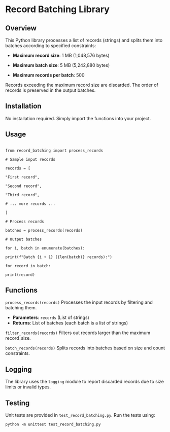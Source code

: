 
# Record Batching Library

  

## Overview

  

This Python library processes a list of records (strings) and splits them into batches according to specified constraints:

  

-  **Maximum record size**: 1 MB (1,048,576 bytes)

-  **Maximum batch size**: 5 MB (5,242,880 bytes)

-  **Maximum records per batch**: 500

  

Records exceeding the maximum record size are discarded. The order of records is preserved in the output batches.

  

## Installation

  

No installation required. Simply import the functions into your project.

## Usage  

```

from record_batching import process_records

# Sample input records

records = [

"First record",

"Second record",

"Third record",

# ... more records ...

]

# Process records

batches = process_records(records)

# Output batches

for i, batch in enumerate(batches):

print(f"Batch {i + 1} ({len(batch)} records):")

for record in batch:

print(record)  

```

## Functions
`process_records(records)`
Processes the input records by filtering and batching them.

 - **Parameters**: `records` (List of strings)
 - **Returns**: List of batches (each batch is a list of strings)

`filter_records(records)`
Filters out records larger than the maximum record_size.

`batch_records(records)`
Splits records into batches based on size and count constraints.

## Logging
The library uses the `logging` module to report discarded records due to size limits or invalid types.

## Testing
Unit tests are provided in `test_record_batching.py`. Run the tests using:
```
python -m unittest test_record_batching.py
```

